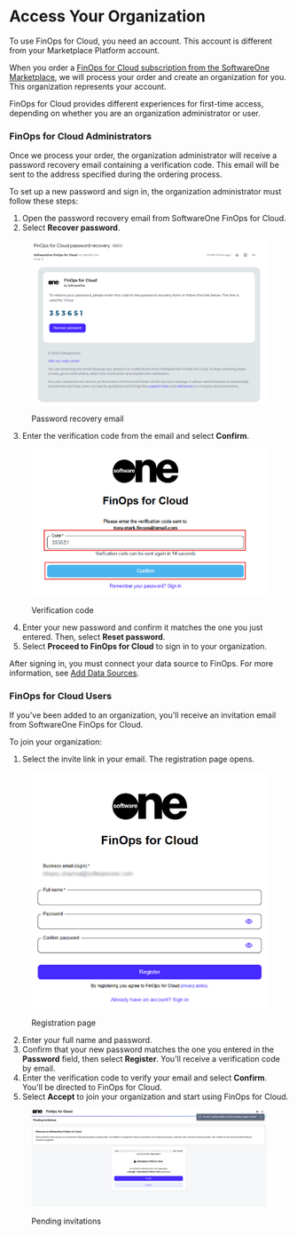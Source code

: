 # Access Your Organization

To use FinOps for Cloud, you need an account. This account is different from your Marketplace Platform account.&#x20;

When you order a [FinOps for Cloud subscription from the SoftwareOne Marketplace](https://docs.platform.softwareone.com/extensions/finops-for-cloud/order-finops-for-cloud-from-marketplace), we will process your order and create an organization for you. This organization represents your account.

FinOps for Cloud provides different experiences for first-time access, depending on whether you are an organization administrator or user.

### FinOps for Cloud Administrators

Once we process your order, the organization administrator will receive a password recovery email containing a verification code. This email will be sent to the address specified during the ordering process.

To set up a new password and sign in, the organization administrator must follow these steps:

1. Open the password recovery email from SoftwareOne FinOps for Cloud.
2. Select **Recover password**.&#x20;

<figure><img src="../../.gitbook/assets/password_recovery.png" alt="" width="563"><figcaption><p>Password recovery email</p></figcaption></figure>

3. Enter the verification code from the email and select **Confirm**.

<figure><img src="../../.gitbook/assets/image.png" alt="" width="484"><figcaption><p>Verification code</p></figcaption></figure>

4. Enter your new password and confirm it matches the one you just entered. Then, select **Reset password**.
5. Select **Proceed to FinOps for Cloud** to sign in to your organization.

After signing in, you must connect your data source to FinOps. For more information, see [Add Data Sources](data-sources.md).

### FinOps for Cloud Users

If you've been added to an organization, you'll receive an invitation email from SoftwareOne FinOps for Cloud.

To join your organization:

1. Select the invite link in your email. The registration page opens.

<figure><img src="../../.gitbook/assets/Login_page.png" alt="" width="473"><figcaption><p>Registration page</p></figcaption></figure>

2. Enter your full name and password.&#x20;
3. Confirm that your new password matches the one you entered in the **Password** field, then select **Register**. You'll receive a verification code by email.
4. Enter the verification code to verify your email and select **Confirm**. You'll be directed to FinOps for Cloud.&#x20;
5. Select **Accept** to join your organization and start using FinOps for Cloud.

<figure><img src="../../.gitbook/assets/accept_invitation.png" alt=""><figcaption><p>Pending invitations</p></figcaption></figure>
